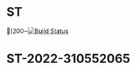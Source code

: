 # ST

[200~[![Build Status](https://app.travis-ci.com/royyao1997/ST-2022-310552065.svg?branch=main)](https://app.travis-ci.com/royyao1997/ST-2022-310552065)
# ST-2022-310552065
